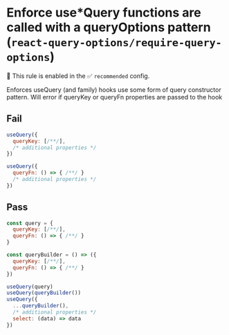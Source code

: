 # Enforce use*Query functions are called with a queryOptions pattern (`react-query-options/require-query-options`)

💼 This rule is enabled in the ✅ `recommended` config.

<!-- end auto-generated rule header -->

Enforces useQuery (and family) hooks use some form of query constructor pattern. Will error if queryKey or queryFn properties are passed to the hook

## Fail

```js
useQuery({
  queryKey: [/**/],
  /* additional properties */
})

useQuery({
  queryFn: () => { /**/ }
  /* additional properties */
})
```

## Pass

```js
const query = {
  queryKey: [/**/],
  queryFn: () => { /**/ }
}

const queryBuilder = () => ({
  queryKey: [/**/],
  queryFn: () => { /**/ }
})

useQuery(query)
useQuery(queryBuilder())
useQuery({
  ...queryBuilder(),
  /* additional properties */
  select: (data) => data
})
```
